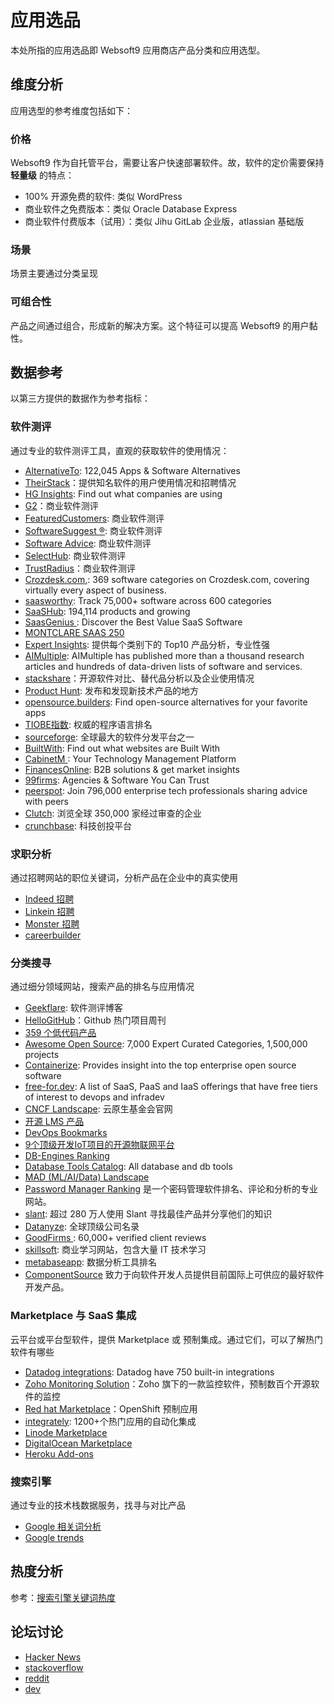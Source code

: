 # 应用选品

本处所指的应用选品即 Websoft9 应用商店产品分类和应用选型。

## 维度分析

应用选型的参考维度包括如下：

### 价格

Websoft9 作为自托管平台，需要让客户快速部署软件。故，软件的定价需要保持 **轻量级** 的特点：  

- 100% 开源免费的软件: 类似 WordPress
- 商业软件之免费版本：类似 Oracle Database Express
- 商业软件付费版本（试用）：类似 Jihu GitLab 企业版，atlassian 基础版

### 场景

场景主要通过分类呈现

### 可组合性

产品之间通过组合，形成新的解决方案。这个特征可以提高 Websoft9 的用户黏性。  


## 数据参考

以第三方提供的数据作为参考指标：

### 软件测评

通过专业的软件测评工具，直观的获取软件的使用情况：

- [AlternativeTo](https://alternativeto.net/): 122,045 Apps & Software Alternatives
- [TheirStack](https://theirstack.com/en)：提供知名软件的用户使用情况和招聘情况
- [HG Insights](https://discovery.hgdata.com/): Find out what companies are using
- [G2](https://www.g2.com/)：商业软件测评
- [FeaturedCustomers](https://www.featuredcustomers.com/): 商业软件测评
- [SoftwareSuggest ®](https://www.softwaresuggest.com/): 商业软件测评
- [Software Advice](https://www.softwareadvice.com/): 商业软件测评
- [SelectHub](https://www.selecthub.com/): 商业软件测评
- [TrustRadius](https://www.trustradius.com/)：商业软件测评
- [Crozdesk.com,](https://crozdesk.com/): 369 software categories on Crozdesk.com, covering virtually every aspect of business.
- [saasworthy](https://www.saasworthy.com/): Track 75,000+ software across 600 categories
- [SaaSHub](https://www.saashub.com/): 194,114 products and growing
- [SaasGenius ](https://www.saasgenius.com/): Discover the Best Value SaaS Software
- [MONTCLARE SAAS 250](http://montclare.com/saas-250/)
- [Expert Insights](https://expertinsights.com/): 提供每个类别下的 Top10 产品分析，专业性强
- [AIMultiple](https://aimultiple.com/): AIMultiple has published more than a thousand research articles and hundreds of data-driven lists of software and services.
- [stackshare](https://stackshare.io/)：开源软件对比、替代品分析以及企业使用情况
- [Product Hunt](https://www.producthunt.com/): 发布和发现新技术产品的地方
- [opensource.builders](https://opensource.builders/): Find open-source alternatives for your favorite apps
- [TIOBE指数](https://www.tiobe.com/tiobe-index/): 权威的程序语言排名
- [sourceforge](https://sourceforge.net/): 全球最大的软件分发平台之一
- [BuiltWith](https://builtwith.com/): Find out what websites are Built With
- [CabinetM ](https://www.cabinetm.com/): Your Technology Management Platform
- [FinancesOnline](https://financesonline.com/): B2B solutions & get market insights
- [99firms](https://99firms.com/): Agencies & Software You Can Trust
- [peerspot](https://www.peerspot.com/): Join 796,000 enterprise tech professionals sharing advice with peers
- [Clutch](https://clutch.co/): 浏览全球 350,000 家经过审查的企业
- [crunchbase](https://www.crunchbase.com/): 科技创投平台

### 求职分析

通过招聘网站的职位关键词，分析产品在企业中的真实使用

- [Indeed 招聘](https://www.indeed.com)
- [Linkein 招聘](https://www.linkedin.com/jobs/)
- [Monster 招聘](https://www.monster.com)
- [careerbuilder](https://www.careerbuilder.com/)

### 分类搜寻

通过细分领域网站，搜索产品的排名与应用情况

- [Geekflare](https://geekflare.com/): 软件测评博客
- [HelloGitHub](https://github.com/521xueweihan/HelloGitHub)：Github 热门项目周刊
- [359 个低代码产品](https://airtable.com/appgtkCKwkLEgMyTo/shr78BZzqhqxYdqRa/tblNb6MHPMpAYKkt6)
- [Awesome Open Source](https://awesomeopensource.com/): 7,000 Expert Curated Categories, 1,500,000 projects
- [Containerize](https://products.containerize.com/): Provides insight into the top enterprise open source software
- [free-for.dev](https://github.com/ripienaar/free-for-dev): A list of SaaS, PaaS and IaaS offerings that have free tiers of interest to devops and infradev
- [CNCF Landscape](https://landscape.cncf.io/): 云原生基金会官网
- [开源 LMS 产品](https://elearningindustry.com/directory/software-categories/learning-management-systems/license/open)
- [DevOps Bookmarks](https://www.devopsbookmarks.org/)
- [9个顶级开发IoT项目的开源物联网平台](https://blog.csdn.net/shnbiot/article/details/80432017)
- [DB-Engines Ranking](https://db-engines.com/en/)
- [Database Tools Catalog](https://dbmstools.com/): All database and db tools
- [MAD (ML/AI/Data) Landscape](https://mad.firstmark.com/)
- [Password Manager Ranking](https://www.passwordmanager.com) 是一个密码管理软件排名、评论和分析的专业网站。
- [slant](https://www.slant.co/): 超过 280 万人使用 Slant 寻找最佳产品并分享他们的知识
- [Datanyze](https://www.datanyze.com/): 全球顶级公司名录
- [GoodFirms ](https://www.goodfirms.co/): 60,000+ verified client reviews
- [skillsoft](https://www.skillsoft.com/explore): 商业学习网站，包含大量 IT 技术学习
- [metabaseapp](https://redpoint.metabaseapp.com/public/dashboard/5e802588-cc2c-489c-a2f3-283d6c3cd298?category=&repo=&series=&license=): 数据分析工具排名
- [ComponentSource](https://www.componentsource.com/) 致力于向软件开发人员提供目前国际上可供应的最好软件开发产品。

### Marketplace 与 SaaS 集成

云平台或平台型软件，提供 Marketplace 或 预制集成。通过它们，可以了解热门软件有哪些

- [Datadog integrations](https://docs.datadoghq.com/integrations/): Datadog have 750 built-in integrations
- [Zoho Monitoring Solution](https://www.manageengine.com/products/applications_manager/index3.html)：Zoho 旗下的一款监控软件，预制数百个开源软件的监控
- [Red hat Marketplace](https://swc.saas.ibm.com/en-us/redhat-marketplace)：OpenShift 预制应用
- [integrately](https://integrately.com/integrations/apps): 1200+个热门应用的自动化集成
- [Linode Marketplace](https://www.linode.com/marketplace/apps/)
- [DigitalOcean Marketplace](https://marketplace.digitalocean.com/category/all)
- [Heroku Add-ons](https://elements.heroku.com/addons)

### 搜索引擎

通过专业的技术栈数据服务，找寻与对比产品

- [Google 相关词分析](https://anvaka.github.io/vs/)
- [Google trends](https://trends.google.com/trends/explore)

## 热度分析

参考：[搜索引擎关键词热度](./martech/keywords)

## 论坛讨论

- [Hacker News](https://news.ycombinator.com/)
- [stackoverflow](https://stackoverflow.com/)
- [reddit](https://www.reddit.com/)
- [dev](https://dev.to/)


